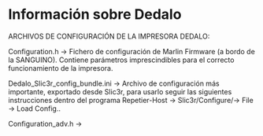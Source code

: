 # Información sobre Dedalo
ARCHIVOS DE CONFIGURACIÓN DE LA IMPRESORA DEDALO:

Configuration.h -> Fichero de configuración de Marlin Firmware (a bordo de la SANGUINO). Contiene
parámetros imprescindibles para el correcto funcionamiento de la impresora.

Dedalo_Slic3r_config_bundle.ini -> Archivo de configuración más importante, exportado desde Slic3r,
para usarlo seguir las siguientes instrucciones dentro del programa 
Repetier-Host -> Slic3r/Configure/-> File -> Load Config..

Configuration_adv.h ->
